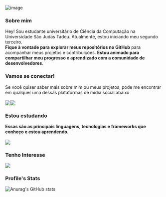 ![image](https://github.com/KoutoDev/KoutoDev/blob/main/bannerGithub.png?raw=true)
### Sobre mim
Hey! Sou estudante universitário de Ciência da Computação na Universidade São Judas Tadeu. Atualmente, estou iniciando meu segundo terceiro. <br/> **Fique à vontade para explorar meus repositórios no GitHub** para acompanhar meus projetos e contribuições. **Estou animado para compartilhar meu progresso e aprendizado com a comunidade de desenvolvedores**.
### Vamos se conectar!
Se você quiser saber mais sobre mim ou meus projetos, pode me encontrar em qualquer uma dessas plataformas de mídia social abaixo <br/> <br/>
<a href = "mailto:koutodev@gmail.com"><img src="https://img.shields.io/badge/-Gmail-%23333?style=for-the-badge&logo=gmail&logoColor=white" target="_blank"></a><a href="https://www.linkedin.com/in/felipecoutodev/" target="_blank"><img src="https://img.shields.io/badge/-LinkedIn-%230077B5?style=for-the-badge&logo=linkedin&logoColor=white" target="_blank"></a>
### Estou estudando
**Essas são as principais linguagens, tecnologias e frameworks que conheço e estou aprendendo.** <br/> <br/>
<a href="#"><img src="https://skillicons.dev/icons?i=java,git,mysql,javascript,react,reactnative" /></a>
### Tenho Interesse
<a href="#"><img src="https://skillicons.dev/icons?i=python,typescript,react,scss,javascript" /></a>
### Profile's Stats
![Anurag's GitHub stats](https://github-readme-stats.vercel.app/api?username=FKouto&show_icons=true&theme=dark)
